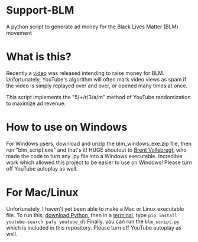 # Support-BLM
A python script to generate ad money for the Black Lives Matter (BLM) movement

# What is this?
Recently a [video](https://youtu.be/bCgLa25fDHM) was released intending to raise money for BLM. Unfortunately, YouTube's algorithm will often mark video views as spam if the video is simply replayed over and over, or opened many times at once.

This script implements the "5/+/r/3/a/m" method of YouTube randomization to maximize ad revenue.

# How to use on Windows
For Windows users, download and unzip the blm_windows_exe.zip file, then run "blm_script.exe" and that's it! HUGE shoutout to [Brent Vollebregt](https://github.com/brentvollebregt/auto-py-to-exe), who made the code to turn any .py file into a Windows executable. Incredible work which allowed this project to be easier to use on Windows! Please turn off YouTube autoplay as well.

# For Mac/Linux
Unfortunately, I haven't yet been able to make a Mac or Linux executable file. To run this, [download Python](https://www.python.org/downloads/), then in a [terminal](https://www.youtube.com/watch?v=QROX039ckO8), type `pip install youtube-search pafy youtube_dl` Finally, you can run the `blm_script.py` which is included in this repository. Please turn off YouTube autoplay as well.
